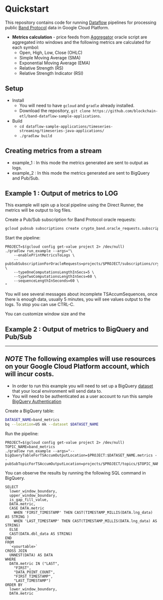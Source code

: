 # Quickstart

This repository contains code for running [Dataflow](https://cloud.google.com/dataflow) pipelines for processing 
public [Band Protocol](https://bandprotocol.com) data in Google Cloud Platform.  

- **Metrics calculation** - price feeds from [Aggregator](https://guanyu-poa.cosmoscan.io/oracle-script/8) oracle script 
    are aggregated into windows and the following metrics are calculated for each symbol:
    - Open, High, Low, Close (OHLC)
    - Simple Moving Average (SMA)
    - Exponential Moving Average (EMA)
    - Relative Strength (RS)
    - Relative Strength Indicator (RSI)

## Setup

* Install
    * You will need to have `gcloud` and `gradle` already installed.
    * Download the repository, `git clone https://github.com/blockchain-etl/band-dataflow-sample-applications`.
* Build
    * `cd dataflow-sample-applications/timeseries-streaming/timeseries-java-applications/`
    * `./gradlew build`
    
## Creating metrics from a stream

 * example_1 : In this mode the metrics generated are sent to output as logs.
 * example_2 : In this mode the metrics generated are sent to BigQuery and Pub/Sub.

## Example 1 : Output of metrics to LOG

This example will spin up a local pipeline using the Direct Runner, the metrics will be output to log files.

Create a Pub/Sub subscription for Band Protocol oracle requests:

```bash
gcloud pubsub subscriptions create crypto_band.oracle_requests.subscription0 --topic=crypto_band.oracle_requests --topic-project=band-etl-dev
```

Start the pipeline:  
   
```     
PROJECT=$(gcloud config get-value project 2> /dev/null)
./gradlew run_example --args="\
    --enablePrintMetricsToLogs \
    --pubSubSubscriptionForOracleRequests=projects/$PROJECT/subscriptions/crypto_band.oracle_requests.subscription0 \
    --typeOneComputationsLengthInSecs=5 \
    --typeTwoComputationsLengthInSecs=60 \
    --sequenceLengthInSeconds=60 \
"
```

You will see several messages about incomplete TSAccumSequences, once there is enough data, usually 5 minutes, 
you will see values output to the logs. To stop you can use CTRL-C.

You can customize window size and the 

## Example 2 : Output of metrics to BigQuery and Pub/Sub

---
***NOTE***
The following examples will use resources on your Google Cloud Platform account, which will incur costs. 
---

* In order to run this example you will need to set up a BigQuery [dataset](https://cloud.google.com/bigquery/docs/datasets-intro) that your local environment will send data to.
* You will need to be authenticated as a user account to run this sample [BigQuery Authentication](https://cloud.google.com/bigquery/docs/authentication)

Create a BigQuery table:

```bash        
DATASET_NAME=band_metrics
bq --location=US mk --dataset $DATASET_NAME 
``` 

Run the pipeline:

``` 
PROJECT=$(gcloud config get-value project 2> /dev/null)   
TOPIC_NAME=band_metrics
./gradlew run_example --args="--bigQueryTableForTSAccumOutputLocation=$PROJECT:$DATASET_NAME.metrics --pubSubTopicForTSAccumOutputLocation=projects/$PROJECT/topics/$TOPIC_NAME"
```     

You can observe the results by running the following SQL command in BigQuery.

```
SELECT
  lower_window_boundary,
  upper_window_boundary,
  is_gap_fill_value,
  DATA.metric,
  CASE DATA.metric
    WHEN 'FIRST_TIMESTAMP' THEN CAST(TIMESTAMP_MILLIS(DATA.lng_data) AS STRING )
    WHEN 'LAST_TIMESTAMP' THEN CAST(TIMESTAMP_MILLIS(DATA.lng_data) AS STRING)
  ELSE
  CAST(DATA.dbl_data AS STRING)
END
FROM
  `<yourtable>`
CROSS JOIN
  UNNEST(DATA) AS DATA
WHERE
  DATA.metric IN ("LAST",
    "FIRST",
    "DATA_POINT_COUNT",
    "FIRST_TIMESTAMP",
    "LAST_TIMESTAMP")
ORDER BY
  lower_window_boundary,
  DATA.metric
```
